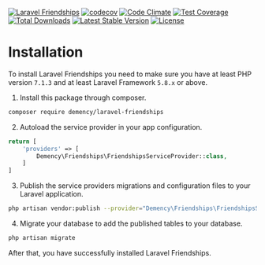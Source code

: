 [![Laravel Friendships](https://github.com/demency/laravel-friendships/workflows/Laravel%20Friendships/badge.svg)](https://github.com/demency/laravel-friendships/actions?query=workflow%3A%22Laravel+Friendships%22)
[![codecov](https://codecov.io/gh/demency/laravel-friendships/branch/master/graph/badge.svg)](https://codecov.io/gh/demency/laravel-friendships)
[![Code Climate](https://codeclimate.com/github/demency/laravel-friendships/badges/gpa.svg)](https://codeclimate.com/github/demency/laravel-friendships)
[![Test Coverage](https://codeclimate.com/github/demency/laravel-friendships/badges/coverage.svg)](https://codeclimate.com/github/demency/laravel-friendships/coverage)
[![Total Downloads](https://poser.pugx.org/demency/laravel-friendships/downloads)](https://packagist.org/packages/demency/laravel-friendships)
[![Latest Stable Version](https://poser.pugx.org/demency/laravel-friendships/v/stable)](https://packagist.org/packages/demency/laravel-friendships)
[![License](https://poser.pugx.org/demency/laravel-friendships/license)](https://packagist.org/packages/demency/laravel-friendships)

# Installation

To install Laravel Friendships you need to make sure you have at least PHP version `7.1.3` and at least Laravel Framework `5.8.x` or above.

1. Install this package through composer.

```sh
composer require demency/laravel-friendships
```

2. Autoload the service provider in your app configuration.

```php
return [
    'providers' => [
        Demency\Friendships\FriendshipsServiceProvider::class,
    ]
]
```

3. Publish the service providers migrations and configuration files to your Laravel application.

```sh
php artisan vendor:publish --provider="Demency\Friendships\FriendshipsServiceProvider"
```

4. Migrate your database to add the published tables to your database.

```sh
php artisan migrate
```

After that, you have successfully installed Laravel Friendships.
